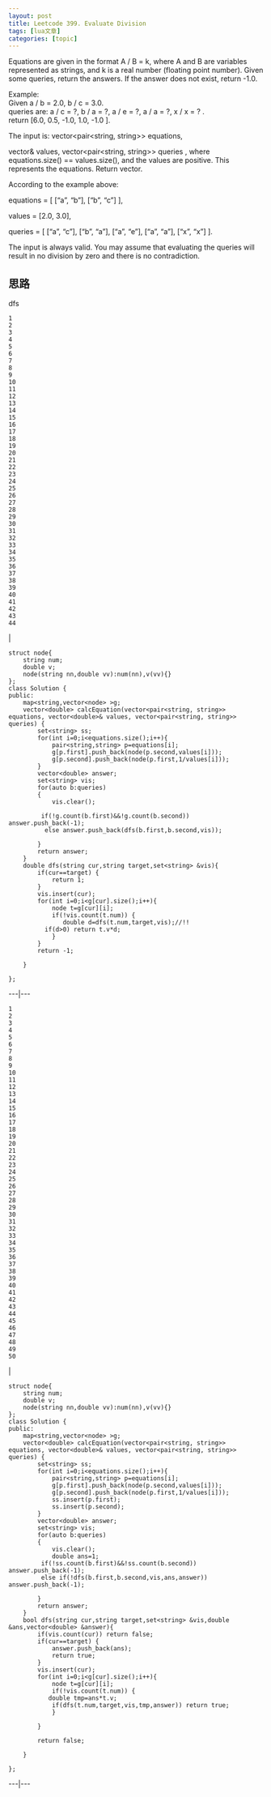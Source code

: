 ```yaml
---
layout: post
title: Leetcode 399. Evaluate Division 
tags: [lua文章]
categories: [topic]
---
```

Equations are given in the format A / B = k, where A and B are variables
represented as strings, and k is a real number (floating point number). Given
some queries, return the answers. If the answer does not exist, return -1.0.  
  
Example:  
Given a / b = 2.0, b / c = 3.0.  
queries are: a / c = ?, b / a = ?, a / e = ?, a / a = ?, x / x = ? .  
return [6.0, 0.5, -1.0, 1.0, -1.0 ].

The input is: vector<pair<string, string>> equations,

vector& values, vector<pair<string, string>> queries , where equations.size()
== values.size(), and the values are positive. This represents the equations.
Return vector.

According to the example above:

equations = [ [“a”, “b”], [“b”, “c”] ],

values = [2.0, 3.0],

queries = [ [“a”, “c”], [“b”, “a”], [“a”, “e”], [“a”, “a”], [“x”, “x”] ].

The input is always valid. You may assume that evaluating the queries will
result in no division by zero and there is no contradiction.

## 思路

dfs  

    
    
    1  
    2  
    3  
    4  
    5  
    6  
    7  
    8  
    9  
    10  
    11  
    12  
    13  
    14  
    15  
    16  
    17  
    18  
    19  
    20  
    21  
    22  
    23  
    24  
    25  
    26  
    27  
    28  
    29  
    30  
    31  
    32  
    33  
    34  
    35  
    36  
    37  
    38  
    39  
    40  
    41  
    42  
    43  
    44  
    

|

    
    
    struct node{  
        string num;  
        double v;  
        node(string nn,double vv):num(nn),v(vv){}  
    };  
    class Solution {  
    public:  
        map<string,vector<node> >g;  
        vector<double> calcEquation(vector<pair<string, string>> equations, vector<double>& values, vector<pair<string, string>> queries) {  
            set<string> ss;  
            for(int i=0;i<equations.size();i++){  
                pair<string,string> p=equations[i];  
                g[p.first].push_back(node(p.second,values[i]));  
                g[p.second].push_back(node(p.first,1/values[i]));             
            }  
            vector<double> answer;  
            set<string> vis;  
            for(auto b:queries)  
            {  
                vis.clear();  
                  
             if(!g.count(b.first)&&!g.count(b.second)) answer.push_back(-1);  
              else answer.push_back(dfs(b.first,b.second,vis));  
                  
            }  
            return answer;  
        }  
        double dfs(string cur,string target,set<string> &vis){  
            if(cur==target) {  
                return 1;  
            }  
            vis.insert(cur);  
            for(int i=0;i<g[cur].size();i++){  
                node t=g[cur][i];  
                if(!vis.count(t.num)) {  
                   double d=dfs(t.num,target,vis);//!!  
              if(d>0) return t.v*d;  
                }  
            }  
            return -1;  
             
        }  
          
    };  
      
  
---|---  
      
    
    1  
    2  
    3  
    4  
    5  
    6  
    7  
    8  
    9  
    10  
    11  
    12  
    13  
    14  
    15  
    16  
    17  
    18  
    19  
    20  
    21  
    22  
    23  
    24  
    25  
    26  
    27  
    28  
    29  
    30  
    31  
    32  
    33  
    34  
    35  
    36  
    37  
    38  
    39  
    40  
    41  
    42  
    43  
    44  
    45  
    46  
    47  
    48  
    49  
    50  
    

|

    
    
    struct node{  
        string num;  
        double v;  
        node(string nn,double vv):num(nn),v(vv){}  
    };  
    class Solution {  
    public:  
        map<string,vector<node> >g;  
        vector<double> calcEquation(vector<pair<string, string>> equations, vector<double>& values, vector<pair<string, string>> queries) {  
            set<string> ss;  
            for(int i=0;i<equations.size();i++){  
                pair<string,string> p=equations[i];  
                g[p.first].push_back(node(p.second,values[i]));  
                g[p.second].push_back(node(p.first,1/values[i]));  
                ss.insert(p.first);  
                ss.insert(p.second);              
            }  
            vector<double> answer;  
            set<string> vis;  
            for(auto b:queries)  
            {  
                vis.clear();  
                double ans=1;  
             if(!ss.count(b.first)&&!ss.count(b.second)) answer.push_back(-1);  
             else if(!dfs(b.first,b.second,vis,ans,answer)) answer.push_back(-1);  
                  
            }  
            return answer;  
        }  
        bool dfs(string cur,string target,set<string> &vis,double &ans,vector<double> &answer){  
            if(vis.count(cur)) return false;  
            if(cur==target) {  
                answer.push_back(ans);  
                return true;  
            }  
            vis.insert(cur);  
            for(int i=0;i<g[cur].size();i++){  
                node t=g[cur][i];  
                if(!vis.count(t.num)) {  
               double tmp=ans*t.v;                  
                if(dfs(t.num,target,vis,tmp,answer)) return true;  
                }  
                  
            }  
              
            return false;  
             
        }  
          
    };  
      
  
---|---
